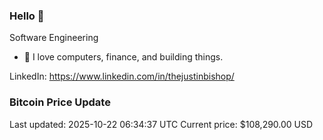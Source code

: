 ### Hello 🤙  

Software Engineering

- 🔭 I love computers, finance, and building things.
  
LinkedIn: https://www.linkedin.com/in/thejustinbishop/  





























































































































































































































































































































































































































































































































































































































































































































































































































































































































































































































































































































































































































































### Bitcoin Price Update
Last updated: 2025-10-22 06:34:37 UTC
Current price: $108,290.00 USD
